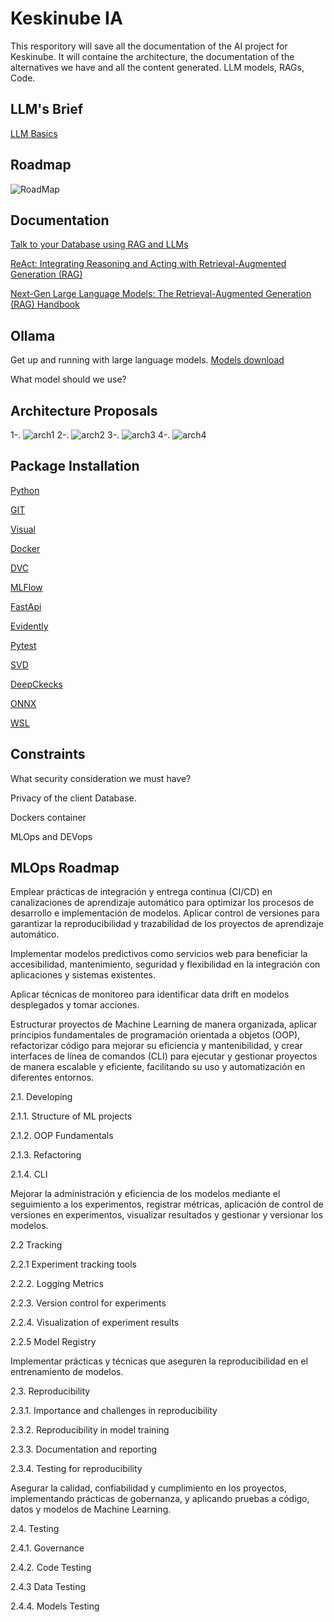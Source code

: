 
# Keskinube IA

This resporitory will save all the documentation of the AI project for Keskinube.
It will containe the architecture, the documentation of the alternatives we have and all the content generated. LLM models, RAGs, Code.

## LLM's Brief
[LLM Basics](https://www.lesswrong.com/posts/pHPmMGEMYefk9jLeh/llm-basics-embedding-spaces-transformer-token-vectors-are)

## Roadmap
![RoadMap](https://github.com/user-attachments/assets/6799a0fd-037d-4524-ac74-d0ab3f4d3fe1)

## Documentation

[Talk to your Database using RAG and LLMs](https://medium.com/primastat/talk-to-your-database-using-rag-and-llms-42eb852d2a3c)

[ReAct: Integrating Reasoning and Acting with Retrieval-Augmented Generation (RAG)](https://bluetickconsultants.medium.com/react-integrating-reasoning-and-acting-with-retrieval-augmented-generation-rag-a6c2e869f763)

[Next-Gen Large Language Models: The Retrieval-Augmented Generation (RAG) Handbook](https://www.freecodecamp.org/news/retrieval-augmented-generation-rag-handbook/)

## Ollama

Get up and running with large language models.
[Models download](https://ollama.com/library) 

What model should we use?

## Architecture Proposals

1-. ![arch1](https://github.com/user-attachments/assets/7313af02-35f5-42b6-9080-e644d260e4ea)
2-. ![arch2](https://github.com/user-attachments/assets/93bcf051-723a-4fe9-bc40-1652a5c216d2)
3-. ![arch3](https://github.com/user-attachments/assets/bc6e05cc-d19e-46bc-80f9-65a4521ebb38)
4-. ![arch4](https://github.com/user-attachments/assets/5df86ae9-cc02-4c68-bf0a-9be3a9ff6665)

## Package Installation
[Python](https://www.python.org/downloads/)

[GIT](https://git-scm.com/book/en/v2/Getting-Started-Installing-Git)

[Visual](https://code.visualstudio.com/download)

[Docker](https://docs.docker.com/desktop/)

[DVC](https://dvc.org/doc/install)

[MLFlow](https://www.mlflow.org/docs/2.5.0/quickstart.html)

[FastApi](https://fastapi.tiangolo.com/tutorial/)

[Evidently](https://docs.evidentlyai.com/v/v0.1.57/install-evidently)

[Pytest](https://docs.pytest.org/en/7.1.x/getting-started.html)

[SVD](https://github.com/sdv-dev/SDV)

[DeepCkecks](https://docs.deepchecks.com/stable/getting-started/installation.html)

[ONNX](https://onnxruntime.ai/docs/install/)

[WSL](https://learn.microsoft.com/en-us/windows/wsl/install)

## Constraints

What security consideration we must have?

Privacy of the client Database.

Dockers container

MLOps and DEVops

## MLOps Roadmap

Emplear prácticas de integración y entrega continua (CI/CD) en canalizaciones de aprendizaje automático para optimizar los procesos de desarrollo e implementación de modelos. 
Aplicar control de versiones para garantizar la reproducibilidad y trazabilidad de los proyectos de aprendizaje automático.

Implementar modelos predictivos como servicios web para beneficiar la accesibilidad, mantenimiento, seguridad y flexibilidad en la integración con aplicaciones y sistemas existentes.

Aplicar técnicas de monitoreo para identificar data drift en modelos desplegados y tomar acciones. 

Estructurar proyectos de Machine Learning de manera organizada, aplicar principios fundamentales de programación orientada a objetos (OOP), refactorizar código para mejorar su eficiencia y mantenibilidad, y crear interfaces de línea de comandos (CLI) para ejecutar y gestionar proyectos de manera escalable y eficiente, facilitando su uso y automatización en diferentes entornos.

2.1. Developing

2.1.1. Structure of ML projects

2.1.2. OOP Fundamentals

2.1.3. Refactoring

2.1.4. CLI

Mejorar la administración y eficiencia de los modelos mediante el seguimiento a los experimentos, registrar métricas, aplicación de control de versiones en experimentos, visualizar resultados y gestionar y versionar los modelos. 

2.2 Tracking

2.2.1 Experiment tracking tools

2.2.2. Logging Metrics

2.2.3. Version control for experiments

2.2.4. Visualization of experiment results

2.2.5 Model Registry


Implementar prácticas y técnicas que aseguren la reproducibilidad en el entrenamiento de modelos.

2.3. Reproducibility

2.3.1. Importance and challenges in reproducibility

2.3.2. Reproducibility in model training

2.3.3. Documentation and reporting

2.3.4. Testing for reproducibility


Asegurar la calidad, confiabilidad y cumplimiento en los proyectos, implementando prácticas de gobernanza, y aplicando pruebas a código, datos y modelos de Machine Learning. 

2.4. Testing

2.4.1. Governance

2.4.2. Code Testing

2.4.3 Data Testing

2.4.4. Models Testing

